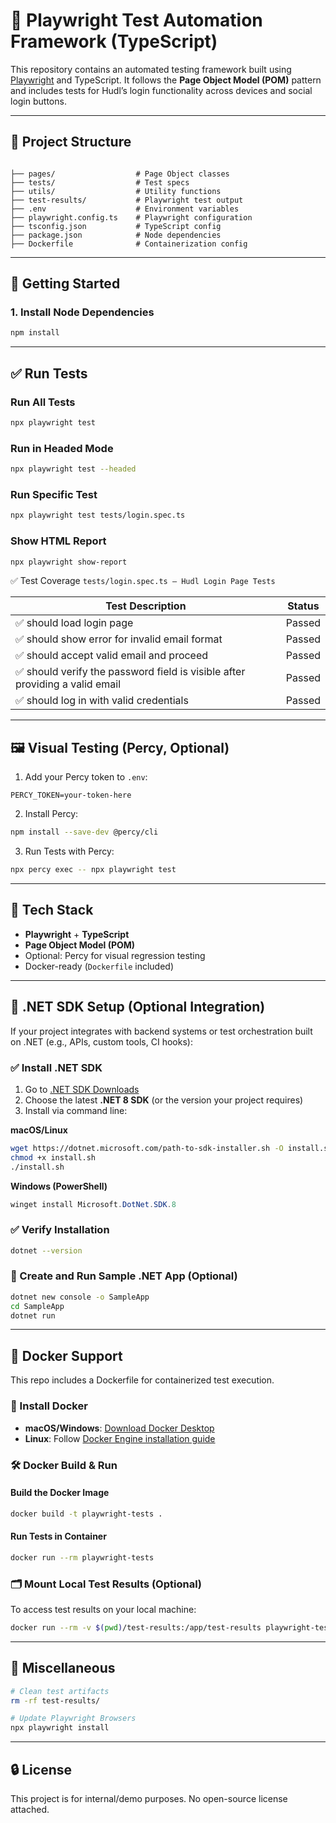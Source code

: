 # 🧪 Playwright Test Automation Framework (TypeScript)

This repository contains an automated testing framework built using [Playwright](https://playwright.dev/) and TypeScript. It follows the **Page Object Model (POM)** pattern and includes tests for Hudl’s login functionality across devices and social login buttons.

---

## 📁 Project Structure

```

├── pages/                  # Page Object classes
├── tests/                  # Test specs
├── utils/                  # Utility functions
├── test-results/           # Playwright test output
├── .env                    # Environment variables
├── playwright.config.ts    # Playwright configuration
├── tsconfig.json           # TypeScript config
├── package.json            # Node dependencies
├── Dockerfile              # Containerization config

````

---

## 🚀 Getting Started

### 1. Install Node Dependencies

```bash
npm install
````

---

## ✅ Run Tests

### Run All Tests

```bash
npx playwright test
```

### Run in Headed Mode

```bash
npx playwright test --headed
```

### Run Specific Test

```bash
npx playwright test tests/login.spec.ts
```

### Show HTML Report

```bash
npx playwright show-report
```

✅ Test Coverage
`tests/login.spec.ts — Hudl Login Page Tests`

| Test Description                                                             | Status |
| ---------------------------------------------------------------------------  | ------ |
| ✅ should load login page                                                    | Passed |
| ✅ should show error for invalid email format                                | Passed |
| ✅ should accept valid email and proceed                                     | Passed |
| ✅ should verify the password field is visible after providing a valid email | Passed |
| ✅ should log in with valid credentials                                      | Passed |

---

## 🖼 Visual Testing (Percy, Optional)

1. Add your Percy token to `.env`:

```
PERCY_TOKEN=your-token-here
```

2. Install Percy:

```bash
npm install --save-dev @percy/cli
```

3. Run Tests with Percy:

```bash
npx percy exec -- npx playwright test
```

---

## 🧱 Tech Stack

* **Playwright** + **TypeScript**
* **Page Object Model (POM)**
* Optional: Percy for visual regression testing
* Docker-ready (`Dockerfile` included)

---

## 🔧 .NET SDK Setup (Optional Integration)

If your project integrates with backend systems or test orchestration built on .NET (e.g., APIs, custom tools, CI hooks):

### ✅ Install .NET SDK

1. Go to [.NET SDK Downloads](https://dotnet.microsoft.com/download)
2. Choose the latest **.NET 8 SDK** (or the version your project requires)
3. Install via command line:

**macOS/Linux**

```bash
wget https://dotnet.microsoft.com/path-to-sdk-installer.sh -O install.sh
chmod +x install.sh
./install.sh
```

**Windows (PowerShell)**

```powershell
winget install Microsoft.DotNet.SDK.8
```

### ✅ Verify Installation

```bash
dotnet --version
```

### 🧪 Create and Run Sample .NET App (Optional)

```bash
dotnet new console -o SampleApp
cd SampleApp
dotnet run
```

---

## 🐳 Docker Support

This repo includes a Dockerfile for containerized test execution.

### 🔧 Install Docker

* **macOS/Windows**: [Download Docker Desktop](https://www.docker.com/products/docker-desktop/)
* **Linux**: Follow [Docker Engine installation guide](https://docs.docker.com/engine/install/)

### 🛠️ Docker Build & Run

#### Build the Docker Image

```bash
docker build -t playwright-tests .
```

#### Run Tests in Container

```bash
docker run --rm playwright-tests
```

### 🗂️ Mount Local Test Results (Optional)

To access test results on your local machine:

```bash
docker run --rm -v $(pwd)/test-results:/app/test-results playwright-tests
```

---

## 🧼 Miscellaneous

```bash
# Clean test artifacts
rm -rf test-results/

# Update Playwright Browsers
npx playwright install
```

---

## 🔒 License

This project is for internal/demo purposes. No open-source license attached.

```

